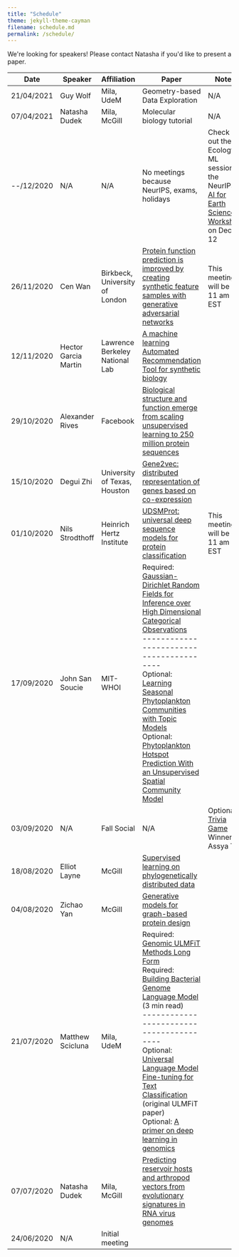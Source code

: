 ```yaml
---
title: "Schedule"
theme: jekyll-theme-cayman
filename: schedule.md
permalink: /schedule/
--- 
```


We're looking for speakers! Please contact Natasha if you'd like to present a paper.

Date | Speaker | Affiliation | Paper | Notes
------------ | ----------------------- | ----------------------- | --------------------------------------------------------------- | ------------------------------
21/04/2021 | Guy Wolf | Mila, UdeM | Geometry-based Data Exploration |  N/A 
07/04/2021 | Natasha Dudek | Mila, McGill | Molecular biology tutorial |  N/A 
 --/12/2020 | N/A | N/A | No meetings because NeurIPS, exams, holidays | Check out the Ecology + ML session at the NeurIPS [AI for Earth Sciences Workshop](https://ai4earthscience.github.io/neurips-2020-workshop/) on Dec 12
26/11/2020 | Cen Wan | Birkbeck, University of London | [Protein function prediction is improved by creating synthetic feature samples with generative adversarial networks](https://www.nature.com/articles/s42256-020-0222-1.epdf?sharing_token=lG_PBrvOwQ2SI9IDU73TndRgN0jAjWel9jnR3ZoTv0MIBskH3rOI0KaWS1NpANnb_oIfm5ku7g6_8BZRzUVfRxctZzveoI3gWB0Qih0XjVgeBebaiYhJi5IGzE6bZaaxeLIw6USDQrmWbtrVI_WSnH9OIOVGXGVWKnXsXwDyYN0%3D) | This meeting will be at 11 am EST 
12/11/2020 | Hector Garcia Martin | Lawrence Berkeley National Lab | [A machine learning Automated Recommendation Tool for synthetic biology](https://www.nature.com/articles/s41467-020-18008-4) | 
29/10/2020 | Alexander Rives | Facebook | [Biological structure and function emerge from scaling unsupervised learning to 250 million protein sequences](https://www.biorxiv.org/content/10.1101/622803v3) | 
15/10/2020 | Degui Zhi | University of Texas, Houston| [Gene2vec: distributed representation of genes based on co-expression](https://bmcgenomics.biomedcentral.com/articles/10.1186/s12864-018-5370-x) | 
01/10/2020 | Nils Strodthoff | Heinrich Hertz Institute | [UDSMProt: universal deep sequence models for protein classification](https://academic.oup.com/bioinformatics/article/36/8/2401/5698270) | This meeting will be at 11 am EST 
17/09/2020 | John San Soucie | MIT-WHOI | Required: [Gaussian-Dirichlet Random Fields for Inference over High Dimensional Categorical Observations](https://arxiv.org/pdf/2003.12120.pdf) <br/> ---------------------------------------- <br/> Optional: [Learning Seasonal Phytoplankton Communities with Topic Models](https://arxiv.org/pdf/1711.09013.pdf) <br/> Optional: [Phytoplankton Hotspot Prediction With an Unsupervised Spatial Community Model](https://arxiv.org/pdf/1703.07309.pdf) | 
03/09/2020 | N/A | Fall Social | N/A | Optional: [Trivia Game](https://natasha-dudek.github.io/biology-AI-reading-group/trivia_game) <br/> Winner: Assya T.
18/08/2020 | Elliot Layne | McGill | [Supervised learning on phylogenetically distributed data](https://drive.google.com/file/d/1FcZsD5vUQg36vhFX9Jo9sGilXtZMir-z/view?usp=sharing) |
04/08/2020 | Zichao Yan | McGill |  [Generative models for graph-based protein design](https://papers.nips.cc/paper/9711-generative-models-for-graph-based-protein-design.pdf) |
21/07/2020 | Matthew Scicluna | Mila, UdeM | Required: [Genomic ULMFiT Methods Long Form](https://github.com/kheyer/Genomic-ULMFiT/blob/master/Methods/Methods%20Long%20Form.ipynb) <br/> Required: [Building Bacterial Genome Language Model](https://medium.com/@sergemankovski/building-bacterial-genome-language-model-8ece31ebdbf5) (3 min read) <br/> ---------------------------------------- <br/> Optional: [Universal Language Model Fine-tuning for Text Classification](https://arxiv.org/pdf/1801.06146.pdf) (original ULMFiT paper) <br/> Optional: [A primer on deep learning in genomics](https://www.nature.com/articles/s41588-018-0295-5) | 
07/07/2020 | Natasha Dudek | Mila, McGill | [Predicting reservoir hosts and arthropod vectors from evolutionary signatures in RNA virus genomes](https://science.sciencemag.org/content/362/6414/577) |
24/06/2020 | N/A | Initial meeting |
